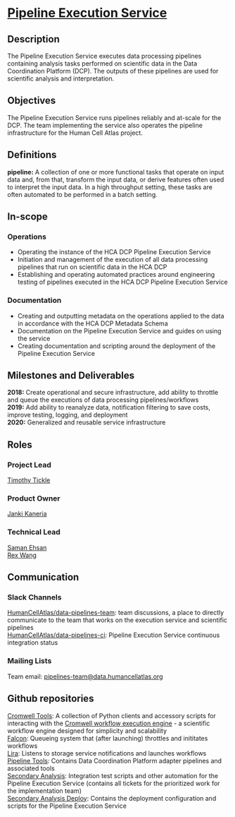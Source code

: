 # [Pipeline Execution Service](mailto:pipelines-team@data.humancellatlas.org)

## Description

The Pipeline Execution Service executes data processing pipelines containing analysis tasks performed on scientific data in the Data Coordination Platform (DCP). The outputs of these pipelines are used for scientific analysis and interpretation.  

## Objectives

The Pipeline Execution Service runs pipelines reliably and at-scale for the DCP. The team implementing the service also operates the pipeline infrastructure for the Human Cell Atlas project. 

## Definitions

__pipeline:__ A collection of one or more functional tasks that operate on input data and, from that, transform the input data, or derive features often used to interpret the input data. In a high throughput setting, these tasks are often automated to be performed in a batch setting.

## In-scope

### Operations

* Operating the instance of the HCA DCP Pipeline Execution Service  
* Initiation and management of the execution of all data processing pipelines that run on scientific data in the HCA DCP  
* Establishing and operating automated practices around engineering testing of pipelines executed in the HCA DCP Pipeline Execution Service 

### Documentation

* Creating and outputting metadata on the operations applied to the data in accordance with the HCA DCP Metadata Schema  
* Documentation on the Pipeline Execution Service and guides on using the service  
* Creating documentation and scripting around the deployment of the Pipeline Execution Service

## Milestones and Deliverables

__2018:__ Create operational and secure infrastructure, add ability to throttle and queue the executions of data processing pipelines/workflows  
__2019:__ Add ability to reanalyze data, notification filtering to save costs, improve testing, logging, and deployment  
__2020:__ Generalized and reusable service infrastructure  

## Roles

### Project Lead

[Timothy Tickle](mailto:ttickle@broadinstitute.org)  

### Product Owner

[Janki Kaneria](mailto:jkaneria@broadinstitute.org)  

### Technical Lead

[Saman Ehsan](mailto:sehsan@broadinstitute.org)  
[Rex Wang](mailto:chengche@broadinstitute.org)  

## Communication

### Slack Channels

[HumanCellAtlas/data-pipelines-team](https://humancellatlas.slack.com/messages/data-pipelines-team): team discussions, a place to directly communicate to the team that works on the execution service and scientific pipelines  
[HumanCellAtlas/data-pipelines-ci](https://humancellatlas.slack.com/messages/data-pipelines-ci): Pipeline Execution Service continuous integration status  

### Mailing Lists

Team email: pipelines-team@data.humancellatlas.org 

## Github repositories

[Cromwell Tools](https://github.com/broadinstitute/cromwell-tools): A collection of Python clients and accessory scripts for interacting with the [Cromwell workflow execution engine](https://github.com/broadinstitute/cromwell) - a scientific workflow engine designed for simplicity and scalability  
[Falcon](https://github.com/HumanCellAtlas/falcon): Queueing system that (after launching) throttles and inititates workflows  
[Lira](https://github.com/HumanCellAtlas/lira): Listens to storage service notifications and launches workflows  
[Pipeline Tools](https://github.com/HumanCellAtlas/pipeline-tools): Contains Data Coordination Platform adapter pipelines and associated tools  
[Secondary Analysis](https://github.com/HumanCellAtlas/secondary-analysis): Integration test scripts and other automation for the Pipeline Execution Service (contains all tickets for the prioritized work for the implementation team)  
[Secondary Analysis Deploy](https://github.com/HumanCellAtlas/secondary-analysis-deploy): Contains the deployment configuration and scripts for the Pipeline Execution Service 
